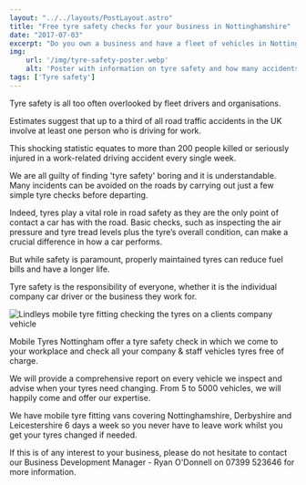 ```yaml
---
layout: "../../layouts/PostLayout.astro"
title: "Free tyre safety checks for your business in Nottinghamshire"
date: "2017-07-03"
excerpt: "Do you own a business and have a fleet of vehicles in Nottinghamshire? Why not make use of our free tyre safety check service."
img:
    url: '/img/tyre-safety-poster.webp' 
    alt: 'Poster with information on tyre safety and how many accidents tyres can cause.'
tags: ['Tyre safety']
---
```

Tyre safety is all too often overlooked by fleet drivers and organisations.

Estimates suggest that up to a third of all road traffic accidents in the UK involve at least one person who is driving for work.

This shocking statistic equates to more than 200 people killed or seriously injured in a work-related driving accident every single week.

We are all guilty of finding 'tyre safety' boring and it is understandable. Many incidents can be avoided on the roads by carrying out just a few simple tyre checks before departing.

Indeed, tyres play a vital role in road safety as they are the only point of contact a car has with the road. Basic checks, such as inspecting the air pressure and tyre tread levels plus the tyre’s overall condition, can make a crucial difference in how a car performs.

But while safety is paramount, properly maintained tyres can reduce fuel bills and have a longer life.

Tyre safety is the responsibility of everyone, whether it is the individual company car driver or the business they work for.

<img src="/img/tyre-check.webp" alt="Lindleys mobile tyre fitting checking the tyres on a clients company vehicle" class="w-100 my-5">

Mobile Tyres Nottingham offer a tyre safety check in which we come to your workplace and check all your company & staff vehicles tyres free of charge.

We will provide a comprehensive report on every vehicle we inspect and advise when your tyres need changing. From 5 to 5000 vehicles, we will happily come and offer our expertise.

We have mobile tyre fitting vans covering Nottinghamshire, Derbyshire and Leicestershire 6 days a week so you never have to leave work whilst you get your tyres changed if needed.

If this is of any interest to your business, please do not hesitate to contact our Business Development Manager - Ryan O'Donnell on 07399 523646 for more information.

<img src="/img/lindleys-staff.webp" alt="" class="w-100 my-5">